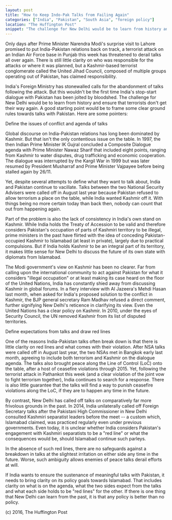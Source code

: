```yaml
---
layout: post
title: "How to Keep Indo-Pak Talks from Failing Again"
categories: ["India", "Pakistan", "South Asia", "foreign policy"]
location: "The Huffington Post"
snippet: "The challenge for New Delhi would be to learn from history and ensure that terrorists don't get their way again. A good starting point would be to frame some clear ground rules towards talks with Pakistan. Here are some pointers. (Published in The Huffington Post)"
---
```


Only days after Prime Minister Narendra Modi's surprise visit to Lahore promised to put India-Pakistan relations back on track, a terrorist attack on an Indian Air Force base in Punjab this week has threatened to derail talks all over again. There is still little clarity on who was responsible for the attacks or where it was planned, but a Kashmir-based terrorist conglomerate called the United Jihad Council, composed of multiple groups operating out of Pakistan, has claimed responsibility.

India's Foreign Ministry has stonewalled calls for the abandonment of talks following the attack. But this wouldn't be the first time India's stop-start dialogue with Pakistan has been jolted by bloodshed. The challenge for New Delhi would be to learn from history and ensure that terrorists don't get their way again. A good starting point would be to frame some clear ground rules towards talks with Pakistan. Here are some pointers:

Define the issues of conflict and agenda of talks

Global discourse on India-Pakistan relations has long been dominated by Kashmir. But that isn't the only contentious issue on the table. In 1997, the then Indian Prime Minister IK Gujral concluded a Composite Dialogue agenda with Prime Minister Nawaz Sharif that included eight points, ranging from Kashmir to water disputes, drug trafficking and economic cooperation. The dialogue was interrupted by the Kargil War in 1999 but was later resumed by President Musharraf and Prime Minister Vajpayee before being stalled again by 26/11.

Yet, despite several attempts to define what they want to talk about, India and Pakistan continue to vacillate. Talks between the two National Security Advisers were called off in August last year because Pakistan refused to allow terrorism a place on the table, while India wanted Kashmir off it. With things being no more certain today than back then, nobody can count that out from happening again.

Part of the problem is also the lack of consistency in India's own stand on Kashmir. While India holds the Treaty of Accession to be valid and therefore considers Pakistan's occupation of parts of Kashmiri territory to be illegal, prime ministers in the past have flirted with the idea of conceding Pakistan-occupied Kashmir to Islamabad (at least in private), largely due to practical compulsions. But if India holds Kashmir to be an integral part of its territory, it makes little sense for New Delhi to discuss the future of its own state with diplomats from Islamabad.

The Modi government's view on Kashmir has been no clearer. Far from calling upon the international community to act against Pakistan for what it considers "illegal occupation" or at least making its case heard on the floor of the United Nations, India has constantly shied away from discussing Kashmir in global forums. In a fiery interview with Al Jazeera's Mehdi Hasan last month, when asked for India's proposed solution to the conflict in Kashmir, the BJP general secretary Ram Madhav refused a direct comment, further signifying New Delhi's reticence in clarifying its view. Even the United Nations has a clear policy on Kashmir. In 2010, under the eyes of Security Council, the UN removed Kashmir from its list of disputed territories.

Define expectations from talks and draw red lines

One of the reasons India-Pakistan talks often break down is that there is little clarity on red lines and what comes with their violation. After NSA talks were called off in August last year, the two NSAs met in Bangkok early last month, agreeing to include both terrorism and Kashmir on the dialogue agenda. The talks also brought peace along the Line of Control (LoC) onto the table, after a host of ceasefire violations through 2015. Yet, following the terrorist attack in Pathankot this week (and a clear violation of the joint vow to fight terrorism together), India continues to search for a response. There is also little guarantee that the talks will find a way to punish ceasefire violations along the LoC, if they are to happen any time in the future.

By contrast, New Delhi has called off talks on comparatively far more frivolous grounds in the past. In 2014, India unilaterally called off Foreign Secretary talks after the Pakistani High Commissioner in New Delhi consulted Kashmiri separatist leaders before the meet -- a custom which, Islamabad claimed, was practiced regularly even under previous governments. Even today, it is unclear whether India considers Pakistan's engagement with Kashmiri separatists to be a "red line" or what the consequences would be, should Islamabad continue such parleys.

In the absence of such red lines, there are no safeguards against a breakdown in talks at the slightest irritation on either side any time in the future. Worse, such ambiguity allows enemies of peace talks derail efforts at will.

If India wants to ensure the sustenance of meaningful talks with Pakistan, it needs to bring clarity on its policy goals towards Islamabad. That includes clarity on what is on the agenda, what the two sides expect from the talks and what each side holds to be "red lines" for the other. If there is one thing that New Delhi can learn from the past, it is that any policy is better than no policy.

(c) 2016, The Huffington Post
